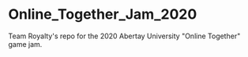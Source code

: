 # Online_Together_Jam_2020
Team Royalty's repo for the 2020 Abertay University "Online Together" game jam.
